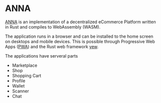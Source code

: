 # ANNA

[ANNA](https://github.com/open-marketplace-applications/anna) is an implementation of a decentralized eCommerce Platform written in Rust and compiles to WebAssembly (WASM).

The application runs in a browser and can be installed to the home screen on desktops and mobile devices. This is possible through Progressive Web Apps ([PWA](https://de.wikipedia.org/wiki/Progressive_Web_App)) and the Rust web framework [yew](https://yew.rs/docs/en/intro/).

The applications have serveral parts

- Marketplace
- Shop
- Shopping Cart
- Profile
- Wallet
- Scanner
- Chat
